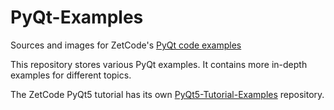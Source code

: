 # PyQt-Examples
Sources and images for ZetCode's [PyQt code examples](http://zetcode.com/all/#pyqt) 

This repository stores various PyQt examples. It contains more in-depth examples 
for different topics. 

The ZetCode PyQt5 tutorial has its own [PyQt5-Tutorial-Examples](https://github.com/janbodnar/PyQt5-Tutorial-Examples) repository.


